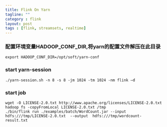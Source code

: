 ```yaml
---
title: Flink On Yarn
tagline: ""
category : flink
layout: post
tags : [flink, streamsets, realtime]
---
```


### 配置环境变量HADOOP_CONF_DIR,将yarn的配置文件解压在此目录

```
export HADOOP_CONF_DIR=/opt/soft/yarn-conf
```
### start yarn-session

```
./yarn-session.sh -n 8 -s 8 -jm 1024 -tm 1024 -nm flink –d
```

### start job 

```
wget -O LICENSE-2.0.txt http://www.apache.org/licenses/LICENSE-2.0.txt
hadoop fs -copyFromLocal LICENSE-2.0.txt /tmp
./bin/flink run ./examples/batch/WordCount.jar --input hdfs:///tmp/LICENSE-2.0.txt  --output  hdfs:///tmp/wordcount-result.txt
```
